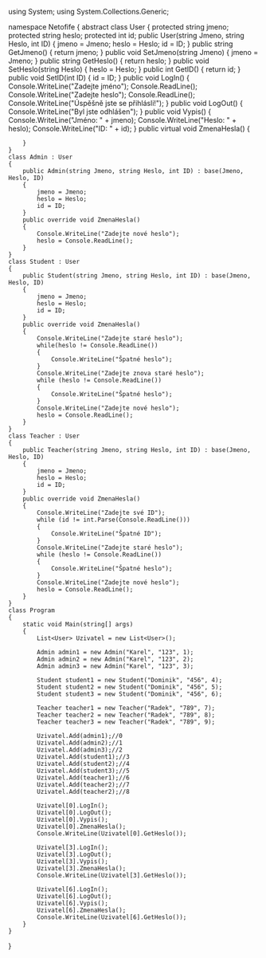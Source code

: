 using System;
using System.Collections.Generic;

namespace Netofife
{
    abstract class User
    {
        protected string jmeno;
        protected string heslo;
        protected int id;
        public User(string Jmeno, string Heslo, int ID)
        {
            jmeno = Jmeno;
            heslo = Heslo;
            id = ID;
        }
        public string GetJmeno()
        {
            return jmeno;
        }
        public void SetJmeno(string Jmeno)
        {
            jmeno = Jmeno;
        }
        public string GetHeslo()
        {
            return heslo;
        }
        public void SetHeslo(string Heslo)
        {
            heslo = Heslo;
        }
        public int GetID()
        {
            return id;
        }
        public void SetID(int ID)
        {
            id = ID;
        }
        public void LogIn()
        {
            Console.WriteLine("Zadejte jméno");
            Console.ReadLine();
            Console.WriteLine("Zadejte heslo");
            Console.ReadLine();
            Console.WriteLine("Úspěšně jste se přihlásli!");
        }
        public void LogOut()
        {
            Console.WriteLine("Byl jste odhlášen");
        }
        public void Vypis()
        {
            Console.WriteLine("Jméno: " + jmeno);
            Console.WriteLine("Heslo: " + heslo);
            Console.WriteLine("ID: " + id);
        }
        public virtual void ZmenaHesla()
        {

        }
    }
    class Admin : User
    {
        public Admin(string Jmeno, string Heslo, int ID) : base(Jmeno, Heslo, ID)
        {
            jmeno = Jmeno;
            heslo = Heslo;
            id = ID;
        }
        public override void ZmenaHesla()
        {
            Console.WriteLine("Zadejte nové heslo");
            heslo = Console.ReadLine();
        }
    }
    class Student : User
    {
        public Student(string Jmeno, string Heslo, int ID) : base(Jmeno, Heslo, ID)
        {
            jmeno = Jmeno;
            heslo = Heslo;
            id = ID;
        }
        public override void ZmenaHesla()
        {
            Console.WriteLine("Zadejte staré heslo");
            while(heslo != Console.ReadLine())
            {
                Console.WriteLine("Špatné heslo");
            }
            Console.WriteLine("Zadejte znova staré heslo");
            while (heslo != Console.ReadLine())
            {
                Console.WriteLine("Špatné heslo");
            }
            Console.WriteLine("Zadejte nové heslo");
            heslo = Console.ReadLine();
        }
    }
    class Teacher : User
    {
        public Teacher(string Jmeno, string Heslo, int ID) : base(Jmeno, Heslo, ID)
        {
            jmeno = Jmeno;
            heslo = Heslo;
            id = ID;
        }
        public override void ZmenaHesla()
        {
            Console.WriteLine("Zadejte své ID");
            while (id != int.Parse(Console.ReadLine()))
            {
                Console.WriteLine("Špatné ID");
            }
            Console.WriteLine("Zadejte staré heslo");
            while (heslo != Console.ReadLine())
            {
                Console.WriteLine("Špatné heslo");
            }
            Console.WriteLine("Zadejte nové heslo");
            heslo = Console.ReadLine();
        }
    }
    class Program
    {
        static void Main(string[] args)
        {
            List<User> Uzivatel = new List<User>();

            Admin admin1 = new Admin("Karel", "123", 1);
            Admin admin2 = new Admin("Karel", "123", 2);
            Admin admin3 = new Admin("Karel", "123", 3);

            Student student1 = new Student("Dominik", "456", 4);
            Student student2 = new Student("Dominik", "456", 5);
            Student student3 = new Student("Dominik", "456", 6);

            Teacher teacher1 = new Teacher("Radek", "789", 7);
            Teacher teacher2 = new Teacher("Radek", "789", 8);
            Teacher teacher3 = new Teacher("Radek", "789", 9);

            Uzivatel.Add(admin1);//0
            Uzivatel.Add(admin2);//1
            Uzivatel.Add(admin3);//2
            Uzivatel.Add(student1);//3
            Uzivatel.Add(student2);//4
            Uzivatel.Add(student3);//5
            Uzivatel.Add(teacher1);//6
            Uzivatel.Add(teacher2);//7
            Uzivatel.Add(teacher2);//8

            Uzivatel[0].LogIn();
            Uzivatel[0].LogOut();
            Uzivatel[0].Vypis();
            Uzivatel[0].ZmenaHesla();
            Console.WriteLine(Uzivatel[0].GetHeslo());

            Uzivatel[3].LogIn();
            Uzivatel[3].LogOut();
            Uzivatel[3].Vypis();
            Uzivatel[3].ZmenaHesla();
            Console.WriteLine(Uzivatel[3].GetHeslo());

            Uzivatel[6].LogIn();
            Uzivatel[6].LogOut();
            Uzivatel[6].Vypis();
            Uzivatel[6].ZmenaHesla();
            Console.WriteLine(Uzivatel[6].GetHeslo()); 
        }
    }
}
